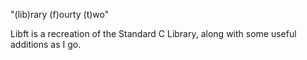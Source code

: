 "(lib)rary (f)ourty (t)wo"

Libft is a recreation of the Standard C Library, along with some useful additions as I go.

